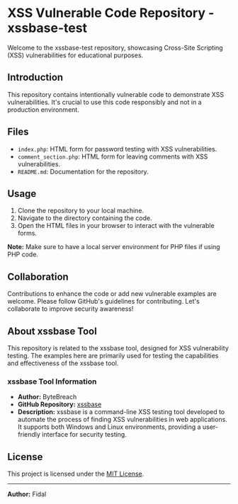 # XSS Vulnerable Code Repository - xssbase-test

Welcome to the xssbase-test repository, showcasing Cross-Site Scripting (XSS) vulnerabilities for educational purposes.

## Introduction

This repository contains intentionally vulnerable code to demonstrate XSS vulnerabilities. It's crucial to use this code responsibly and not in a production environment.

## Files

- `index.php`: HTML form for password testing with XSS vulnerabilities.
- `comment_section.php`: HTML form for leaving comments with XSS vulnerabilities.
- `README.md`: Documentation for the repository.

## Usage

1. Clone the repository to your local machine.
2. Navigate to the directory containing the code.
3. Open the HTML files in your browser to interact with the vulnerable forms.

**Note:** Make sure to have a local server environment for PHP files if using PHP code.

## Collaboration

Contributions to enhance the code or add new vulnerable examples are welcome. Please follow GitHub's guidelines for contributing. Let's collaborate to improve security awareness!

## About xssbase Tool

This repository is related to the xssbase tool, designed for XSS vulnerability testing. The examples here are primarily used for testing the capabilities and effectiveness of the xssbase tool.

### xssbase Tool Information

- **Author:** ByteBreach
- **GitHub Repository:** [xssbase](https://github.com/bytebreach/xssbase-test)
- **Description:** xssbase is a command-line XSS testing tool developed to automate the process of finding XSS vulnerabilities in web applications. It supports both Windows and Linux environments, providing a user-friendly interface for security testing.

## License

This project is licensed under the [MIT License](LICENSE).

---

**Author:** Fidal

